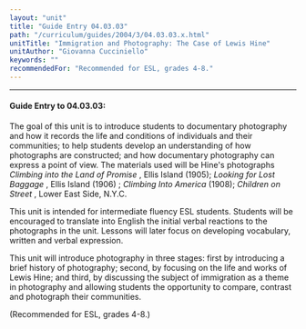 ```yaml
---
layout: "unit"
title: "Guide Entry 04.03.03"
path: "/curriculum/guides/2004/3/04.03.03.x.html"
unitTitle: "Immigration and Photography: The Case of Lewis Hine"
unitAuthor: "Giovanna Cucciniello"
keywords: ""
recommendedFor: "Recommended for ESL, grades 4-8."
---
```

<body>
<hr/>
<h4>
Guide Entry to 04.03.03:
</h4>
<p>
The goal of this unit is to introduce students to documentary photography and how it records the life and conditions of individuals and their communities; to help students develop an understanding of how photographs are constructed; and how documentary photography can express a point of view. The materials used will be Hine's photographs
<i>
Climbing into the Land of Promise
</i>
, Ellis Island (1905);
<i>
Looking for Lost Baggage
</i>
, Ellis Island (1906) ;
<i>
Climbing Into America
</i>
(1908);
<i>
Children on Street
</i>
, Lower East Side, N.Y.C.
</p>
<p>
This unit is intended for intermediate fluency ESL students. Students will be encouraged to translate into English the initial verbal reactions to the photographs in the unit. Lessons will later focus on developing vocabulary, written and verbal expression.
</p>
<p>
This unit will introduce photography in three stages: first by introducing a brief history of photography; second, by focusing on the life and works of Lewis Hine; and third, by discussing the subject of immigration as a theme in photography and allowing students the opportunity to compare, contrast and photograph their communities.
</p>
<p>
(Recommended for ESL, grades 4-8.)
</p>
</body>
